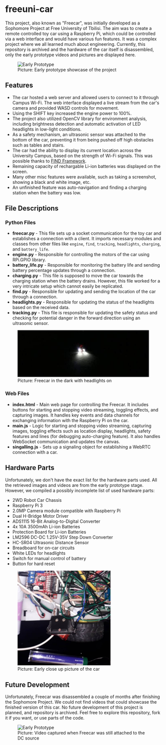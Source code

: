 # freeuni-car
This project, also known as "Freecar", was initially developed as a Sophomore Project at Free University of Tbilisi. 
The aim was to create a remote controlled toy car using a Raspberry Pi, 
which could be controlled via a web interface and would have various fun features.
It was a complex project where we all learned much about engineering. 
Currently, this repository is archived and the hardware of the car itself is disassembled, only the early prototype videos and pictures are displayed here.

<figure>
  <img src="./readme_images/early_demo.gif" alt="Early Prototype">
  <figcaption>Picture: Early prototype showcase of the project</figcaption>
</figure>

## Features
- The car hosted a web server and allowed users to connect to it through Campus Wi-Fi. The web interface displayed a live stream from the car's camera and provided WASD controls for movement. 
- Using the SHIFT key increased the engine power to 100%. 
- The project also utilized OpenCV library for environment analysis, including brightness detection and automatic activation of LED headlights in low-light conditions.
- As a safety mechanism, an ultrasonic sensor was attached to the bottom of the car, preventing it from being pushed off high obstacles 
such as tables and stairs.
- The car had the ability to display its current location across the University Campus, based on the strength of Wi-Fi signals.
  This was possible thanks to [FIND Framework](https://github.com/schollz/find).
- Remaining capacity of rechargable Li-ion batteries was displayed on the screen.
- Many other misc features were available, such as taking a screenshot, showing a black and white image, etc.
- An unfinished feature was auto-navigation and finding a charging station when the battery was low.

## File Descriptions
### Python Files
- **freecar.py** - This file sets up a socket communication for the toy car and establishes a connection with a client. It imports necessary modules and classes from other files like `engine`, `find`, `tracking`, `headlights`, `charging`, and `battery_life`.
- **engine.py** - Responsible for controlling the motors of the car using RPi.GPIO library.
- **battery_life.py** - Responsible for monitoring the battery life and sending battery percentage updates through a connection.
- **charging.py** - This file is supposed to move the car towards the charging station when the battery drains. However, this file worked for a very intricate setup which cannot easily be replicated.
- **find.py** - Responsible for updating and sending the location of the car through a connection.
- **headlights.py** - Responsible for updating the status of the headlights based on the received data.
- **tracking.py** - This file is responsible for updating the safety status and checking for potential danger in the forward direction using an ultrasonic sensor.

<figure>
<img src="./readme_images/headlights.jpg" alt="Picture of Freecar in the dark" height="150px">
<figcaption>Picture: Freecar in the dark with headlights on</figcaption>
</figure>

### Web Files
- **index.html** - Main web page for controlling the Freecar. It includes buttons for starting and stopping video streaming, toggling effects, and capturing images. It handles key events and data channels for exchanging information with the Raspberry Pi on the car.
- **main.js** - Logic for starting and stopping video streaming, capturing images, toggling effects such as location display, headlights, safety features and lines (for debugging auto-charging feature). It also handles WebSocket communication and updates the canvas.
- **singalling.js** - Sets up a signaling object for establishing a WebRTC connection with a car.

## Hardware Parts
Unfortunately, we don't have the exact list for the hardware parts used. All the retrieved images and videos are from the early prototype stage. However, we compiled a possibly incomplete list of used hardware parts:
- 2WD Robot Car Chassis
- Raspberry Pi 3
- 2.0MP Camera module compatible with Raspberry Pi
- Dual H-Bridge Motor Driver
- ADS1115 16-Bit Analog-to-Digital Converter
- 4x 10A 3500mAh Li-ion Batteries
- Protection Board for Li-ion Batteries
- LM2596 DC-DC 1.25V-35V Step Down Converter
- HC-SR04 Ultrasonic Distance Sensor
- Breadboard for on-car circuits
- White LEDs for headlights
- Switch for manual control of battery
- Button for hard reset

<figure>
  <img src="./readme_images/close_up.jpg" alt="Close Up of Hardware Setup" width="300px">
  <figcaption>Picture: Early close up picture of the car</figcaption>
</figure>

## Future Development
Unfortunately, Freecar was disassembled a couple of months after finishing the Sophomore Project. We could not find videos that could showcase the finished version of this car. No future development of this project is planned, and repository is archived. Feel free to explore this repository, fork it if you want, or use parts of the code.

<figure>
  <img src="./readme_images/dc_demo.gif" alt="Early Prototype">
  <figcaption>Picture: Video captured when Freecar was still attached to the DC source</figcaption>
</figure>
